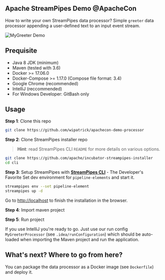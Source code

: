 ## Apache StreamPipes Demo @ApacheCon
How to write your own StreamPipes data processor? Simple `greeter` data processor appending a user-defined text to an input event stream.

![MyGreeter Demo](demo/apachecon.gif)

## Prequisite
* Java 8 JDK (minimum)
* Maven (tested with 3.6)
* Docker >= 17.06.0
* Docker-Compose >= 1.17.0 (Compose file format: 3.4)
* Google Chrome (recommended)
* IntelliJ (reccommended)
* For Windows Developer: GitBash only

## Usage

**Step 1**: Clone this repo
```bash
git clone https://github.com/wipatrick/apachecon-demo-processor
```

**Step 2**: Clone StreamPipes installer repo
> **Hint**: read StreamPipes CLI `README` for more details on various options.
```bash
git clone https://github.com/apache/incubator-streampipes-installer
cd cli
```

**Step 3**: Setup StreamPipes with **[StreamPipes CLI](https://github.com/apache/incubator-streampipes-installer/cli)** - The Developer's Favorite
Set dev environment for `pipeline-elements` and start it.
```bash
streampipes env --set pipeline-element
streampipes up -d
```
Go to [http://localhost](http://localhost) to finish the installation in the browser.

**Step 4**: Import maven project

**Step 5**: Run project

If you use IntelliJ you're ready to go. Just use our run config `MyGreeterProcessor` (see `.idea/runConfiguration`) which
should be auto-loaded when importing the Maven project and run the application.

## What's next? Where to go from here?
You can package the data processor as a Docker image (see `Dockerfile`) and deploy it.